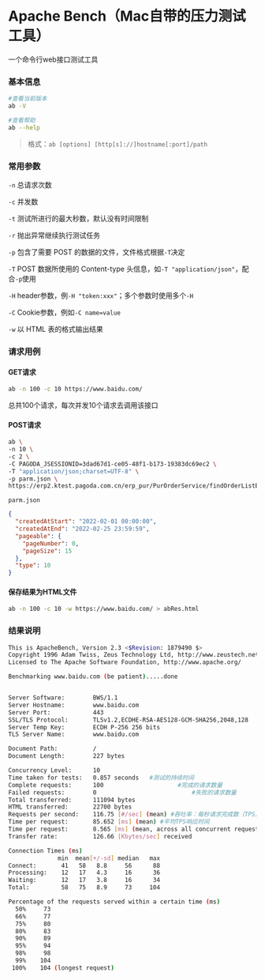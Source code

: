 # Apache Bench（Mac自带的压力测试工具）

 一个命令行web接口测试工具

### 基本信息

```sh
#查看当前版本
ab -V

#查看帮助
ab --help
```

> 格式：`ab [options] [http[s]://]hostname[:port]/path`

### 常用参数

`-n`	总请求次数

`-c`	并发数

`-t`	测试所进行的最大秒数，默认没有时间限制

`-r`	抛出异常继续执行测试任务

`-p`	包含了需要 POST 的数据的文件，文件格式根据`-T`决定

`-T` 	POST 数据所使用的 Content-type 头信息，如`-T "application/json"`，配合`-p`使用

`-H`	header参数，例`-H "token:xxx"`；多个参数时使用多个`-H`

`-C` Cookie参数，例如`-C name=value`

`-w` 	以 HTML 表的格式输出结果

### 请求用例

#### GET请求

```sh
ab -n 100 -c 10 https://www.baidu.com/
```
总共100个请求，每次并发10个请求去调用该接口

#### POST请求

```sh
ab \
-n 10 \
-c 2 \
-C PAGODA_JSESSIONID=3dad67d1-ce05-48f1-b173-19383dc69ec2 \
-T "application/json;charset=UTF-8" \
-p parm.json \
https://erp2.ktest.pagoda.com.cn/erp_pur/PurOrderService/findOrderListByParams
```
`parm.json`
```json
{
  "createdAtStart": "2022-02-01 00:00:00",
  "createdAtEnd": "2022-02-25 23:59:59",
  "pageable": {
    "pageNumber": 0,
    "pageSize": 15
  },
  "type": 10
}
```

#### 保存结果为HTML文件

```sh
ab -n 100 -c 10 -w https://www.baidu.com/ > abRes.html
```

### 结果说明

```sh
This is ApacheBench, Version 2.3 <$Revision: 1879490 $>
Copyright 1996 Adam Twiss, Zeus Technology Ltd, http://www.zeustech.net/
Licensed to The Apache Software Foundation, http://www.apache.org/

Benchmarking www.baidu.com (be patient).....done


Server Software:        BWS/1.1
Server Hostname:        www.baidu.com
Server Port:            443
SSL/TLS Protocol:       TLSv1.2,ECDHE-RSA-AES128-GCM-SHA256,2048,128
Server Temp Key:        ECDH P-256 256 bits
TLS Server Name:        www.baidu.com

Document Path:          /
Document Length:        227 bytes

Concurrency Level:      10
Time taken for tests:   0.857 seconds	#测试的持续时间
Complete requests:      100						#完成的请求数量
Failed requests:        0							#失败的请求数量
Total transferred:      111094 bytes
HTML transferred:       22700 bytes
Requests per second:    116.75 [#/sec] (mean) #吞吐率：每秒请求完成数（TPS）
Time per request:       85.652 [ms] (mean) #平均TPS响应时间
Time per request:       8.565 [ms] (mean, across all concurrent requests)
Transfer rate:          126.66 [Kbytes/sec] received

Connection Times (ms)
              min  mean[+/-sd] median   max
Connect:       41   58   8.8     56      88
Processing:    12   17   4.3     16      36
Waiting:       12   17   3.8     16      34
Total:         58   75   8.9     73     104

Percentage of the requests served within a certain time (ms)
  50%     73
  66%     77
  75%     80
  80%     83
  90%     89
  95%     94
  98%     98
  99%    104
 100%    104 (longest request)
```
